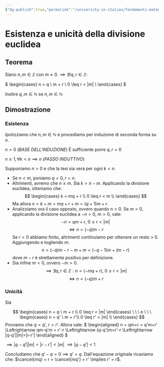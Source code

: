 ```yaml
---
{"dg-publish":true,"permalink":"/university-in-italian/fondamenti-matematici-per-l-informatica/alcuni-teoremi-da-sapere/2-1-esistenza-e-unicita-della-divisione-euclidea/"}
---
```


# Esistenza e unicità della divisione euclidea
## Teorema
Siano $n,m \in \mathbb Z$ con $m \neq 0. \implies \exists ! q,r \in \mathbb Z:$

$
\begin{cases}
n = q \ m + r \\
0 \leq r < |m| \\
\end{cases}
$

Inoltre $q,m \in \mathbb N \text{ se } n,m \in \mathbb N$
## Dimostrazione
### Esistenza
Ipotizziamo che $n,m \in \mathbb N$ e procediamo per induzione di seconda forma su $n$.

$n = 0$ (*BASE DELL'INDUZIONE*)
È sufficiente porre $q,r = 0$

$n \geq 1, \forall k < n \implies n$ (*PASSO INDUTTIVO*)

Supponiamo $n > 0$ e che la tesi sia vera per ogni $k < n$.
- Se $n < m$, poniamo $q = 0, r = n$.
- Altrimenti, avremo che $n \geq m$. Sia $k = n - m$.
Applicando la divisione euclidea, otteniamo che:
$$
\begin{cases}
k = mq + r \\
0 \leq r < m \\
\end{cases}
$$
Ma allora $n = k + m = mq + r + m = (q+1)m + r.$
- Analizziamo ora il caso opposto, ovvero quando $n < 0$. 
Se  $m > 0$, applicando la divisione euclidea a $-n > 0,\ m > 0$, vale: $$-n = qm + r,\ 0 \leq r < |m|$$ $$\Leftrightarrow n = (-q)m - r$$
Se $r = 0$ abbiamo finito, altrimenti continuiamo per ottenere un resto  > 0.
Aggiungendo e togliendo $m$: $$n = (-q)m-r-m+m = (-q-1)m + (m-r)$$
dove $m - r$ è strettamente positivo per definizione.
- Sia infine $m < 0$, ovvero $-m > 0$.
$$\implies \exists q,r \in \mathbb Z: n = (-mq + r), \ 0 \leq r < |m|$$ $$\Leftrightarrow n = (-q)m + r$$
### Unicità
Sia

$$
\begin{cases}
n = q \ m + r
\\ 0 \leq r < |m|
\end{cases}
\ \ \ e \ \ \ 
\begin{cases}
n = q' \ m + r'\\
0 \leq r' < |m| \\
\end{cases}
$$
Proviamo che $q = q', \ r = r'$.
Allora vale:
$
\begin{aligned}
n = qm+r = q'm+r' \Leftrightarrow qm-q'm = r'-r \Leftrightarrow
(q-q')m=r'-r \Leftrightarrow |q-q'||m|=|r-r'|
\end{aligned}
$

$\implies |q-q'||m|=|r-r'| < |m|$
$\implies |q-q'| < 1$

Concludiamo che $q'-q = 0 \implies q' = q$.
Dall'equazione originale ricaviamo che: $\cancel{mq} + r = \cancel{mq'} + r' \implies r' = r$.